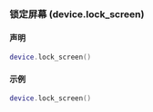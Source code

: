 ### 锁定屏幕 (**device\.lock\_screen**)


#### 声明
```lua
device.lock_screen()
```

#### 示例  
```lua
device.lock_screen()
```

